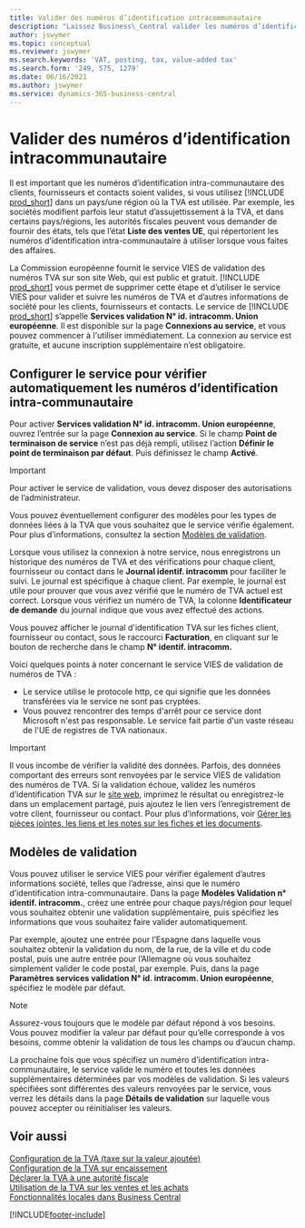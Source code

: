 ```yaml
---
title: Valider des numéros d’identification intracommunautaire
description: "Laissez Business\_Central valider les numéros d’identification intra-communautaire et d’autres informations sur la société pour vos contacts, clients et fournisseurs, sur la base du service de validation du numéro d’identification intra-communautaire de l’Union européenne."
author: jswymer
ms.topic: conceptual
ms.reviewer: jswymer
ms.search.keywords: 'VAT, posting, tax, value-added tax'
ms.search.form: '249, 575, 1279'
ms.date: 06/16/2021
ms.author: jswymer
ms.service: dynamics-365-business-central
---
```


# Valider des numéros d’identification intracommunautaire

Il est important que les numéros d’identification intra-communautaire des clients, fournisseurs et contacts soient valides, si vous utilisez [!INCLUDE [prod_short](includes/prod_short.md)] dans un pays/une région où la TVA est utilisée. Par exemple, les sociétés modifient parfois leur statut d’assujettissement à la TVA, et dans certains pays/régions, les autorités fiscales peuvent vous demander de fournir des états, tels que l’état **Liste des ventes UE**, qui répertorient les numéros d’identification intra-communautaire à utiliser lorsque vous faites des affaires.

La Commission européenne fournit le service VIES de validation des numéros TVA sur son site Web, qui est public et gratuit. [!INCLUDE [prod_short](includes/prod_short.md)] vous permet de supprimer cette étape et d’utiliser le service VIES pour valider et suivre les numéros de TVA et d’autres informations de société pour les clients, fournisseurs et contacts. Le service de [!INCLUDE [prod_short](includes/prod_short.md)] s’appelle **Services validation N° id. intracomm. Union européenne**. Il est disponible sur la page **Connexions au service**, et vous pouvez commencer à l'utiliser immédiatement. La connexion au service est gratuite, et aucune inscription supplémentaire n’est obligatoire.

## Configurer le service pour vérifier automatiquement les numéros d’identification intra-communautaire

Pour activer **Services validation N° id. intracomm. Union européenne**, ouvrez l’entrée sur la page **Connexion au service**. Si le champ **Point de terminaison de service** n’est pas déjà rempli, utilisez l’action **Définir le point de terminaison par défaut**. Puis définissez le champ **Activé**.  

> [!IMPORTANT]
> Pour activer le service de validation, vous devez disposer des autorisations de l’administrateur.

Vous pouvez éventuellement configurer des modèles pour les types de données liées à la TVA que vous souhaitez que le service vérifie également. Pour plus d’informations, consultez la section [Modèles de validation](#validation-templates).

Lorsque vous utilisez la connexion à notre service, nous enregistrons un historique des numéros de TVA et des vérifications pour chaque client, fournisseur ou contact dans le **Journal identif. intracomm** pour faciliter le suivi. Le journal est spécifique à chaque client. Par exemple, le journal est utile pour prouver que vous avez vérifié que le numéro de TVA actuel est correct. Lorsque vous vérifiez un numéro de TVA, la colonne **Identificateur de demande** du journal indique que vous avez effectué des actions.

Vous pouvez afficher le journal d'identification TVA sur les fiches client, fournisseur ou contact, sous le raccourci **Facturation**, en cliquant sur le bouton de recherche dans le champ **N° identif. intracomm.**  

Voici quelques points à noter concernant le service VIES de validation de numéros de TVA :

* Le service utilise le protocole http, ce qui signifie que les données transférées via le service ne sont pas cryptées.  
* Vous pouvez rencontrer des temps d'arrêt pour ce service dont Microsoft n'est pas responsable. Le service fait partie d'un vaste réseau de l'UE de registres de TVA nationaux.

> [!IMPORTANT]
> Il vous incombe de vérifier la validité des données. Parfois, des données comportant des erreurs sont renvoyées par le service VIES de validation des numéros de TVA. Si la validation échoue, validez les numéros d’identification TVA sur le [site web](https://ec.europa.eu/taxation_customs/vies/), imprimez le résultat ou enregistrez-le dans un emplacement partagé, puis ajoutez le lien vers l’enregistrement de votre client, fournisseur ou contact. Pour plus d’informations, voir [Gérer les pièces jointes, les liens et les notes sur les fiches et les documents](ui-how-add-link-to-record.md).

## Modèles de validation

Vous pouvez utiliser le service VIES pour vérifier également d’autres informations société, telles que l’adresse, ainsi que le numéro d’identification intra-communautaire. Dans la page **Modèles Validation n° identif. intracomm.**, créez une entrée pour chaque pays/région pour lequel vous souhaitez obtenir une validation supplémentaire, puis spécifiez les informations que vous souhaitez faire valider automatiquement.  

Par exemple, ajoutez une entrée pour l’Espagne dans laquelle vous souhaitez obtenir la validation du nom, de la rue, de la ville et du code postal, puis une autre entrée pour l’Allemagne où vous souhaitez simplement valider le code postal, par exemple. Puis, dans la page **Paramètres services validation N° id. intracomm. Union européenne**, spécifiez le modèle par défaut.  

> [!NOTE]
> Assurez-vous toujours que le modèle par défaut répond à vos besoins. Vous pouvez modifier la valeur par défaut pour qu’elle corresponde à vos besoins, comme obtenir la validation de tous les champs ou d’aucun champ.

La prochaine fois que vous spécifiez un numéro d’identification intra-communautaire, le service valide le numéro et toutes les données supplémentaires déterminées par vos modèles de validation. Si les valeurs spécifiées sont différentes des valeurs renvoyées par le service, vous verrez les détails dans la page **Détails de validation** sur laquelle vous pouvez accepter ou réinitialiser les valeurs.  

## Voir aussi

[Configuration de la TVA (taxe sur la valeur ajoutée)](finance-setup-vat.md)  
[Configuration de la TVA sur encaissement](finance-setup-unrealized-vat.md)  
[Déclarer la TVA à une autorité fiscale](finance-how-report-vat.md)  
[Utilisation de la TVA sur les ventes et les achats](finance-work-with-vat.md)  
[Fonctionnalités locales dans Business Central](about-localization.md)  


[!INCLUDE[footer-include](includes/footer-banner.md)]
